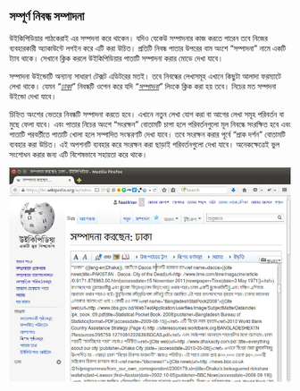 ## সম্পূর্ণ নিবন্ধ সম্পাদনা

উইকিপিডিয়ার পাঠকেরাই এর সম্পদনা করে থাকেন। যদিও যেকেউ সম্পাদনার কাজ করতে পারেন তবে নিজের ব্যবহারকারী অ্যাকাউন্টে লগইন করে এটি করা উচিত। প্রতিটি নিবন্ধ পাতার উপরের বাম অংশে “সম্পাদনা” নামে একটি ট্যাব থাকে। সেখানে ক্লিক করলে উইকিপিডিয়ার পাতাটি সম্পাদনা করার মোডে দেখা যাবে। 

    

সম্পাদনা উইন্ডোটি অন্যান্য সাধারণ টেক্সট এডিটরের মতই। তবে নিবন্ধের লেখাসমূহ এখানে কিছুটা আলাদা ফরম্যাটে লেখা থাকে। যেমন _“[ঢাকা](http://bn.wikipedia.org/wiki/%E0%A6%A2%E0%A6%BE%E0%A6%95%E0%A6%BE)”_ নিবন্ধটি ওপেন করে যদি _“[সম্পাদনা](http://bn.wikipedia.org/w/index.php?title=%E0%A6%A2%E0%A6%BE%E0%A6%95%E0%A6%BE&action=edit)”_ লিংকে ক্লিক করা হয় তবে। নিচের মত সম্পদনা উইন্ডো দেখা যাবে। 
 
চিহ্নিত অংশের ভেতরে নিবন্ধটি সম্পাদনা করতে হবে। এখানে নতুন লেখা যোগ করা বা আগের লেখা সমূহ পরিবর্তন বা মুছে ফেলা যাবে। এবং পাতার নিচের অংশে “সংরক্ষন” বোতামটি চাপা হলে পরিবর্তনগুলো মূল নিবন্ধে সংরক্ষিত হবে এবং পাতাটি পরবর্তীতে পাতাটি খোলা হলে সম্পাদিত সংস্করণটি দেখা যাবে। তবে সংরক্ষন করার পূর্বে  “প্রাক দর্শন” বোতামটি ব্যবহার করা উচিত। এই অপশনটি ব্যবহার করে সংরক্ষন করা ছাড়াই পরিবর্তনগুলো দেখা যাবে। অনেকক্ষেত্রেই ভুল সংশোধন করার জন্য এটি বিশেষভাবে সহায়তা করে থাকে। 

![সম্পূর্ণ নিবন্ধ সম্পাদনা](images/wikipedia-edit-page-article-dhaka.jpg "সম্পূর্ণ নিবন্ধ সম্পাদনা")
